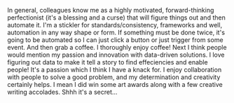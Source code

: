 <p>
In general, colleagues know me as a highly motivated, forward-thinking perfectionist (it's a blessing and a curse) that will figure things out and then automate it. I'm a stickler for standards/consistency, frameworks and well, automation in any way shape or form. If something must be done twice, it's going to be automated so I can just click a button or just trigger from some event. And then grab a coffee. I thoroughly enjoy coffee! Next I think people would mention my passion and innovation with data-driven solutions. I love figuring out data to make it tell a story to find effeciencies and enable people! It's a passion which I think I have a knack for. I enjoy collaboration with people to solve a good problem, and my determination and creativity certainly helps. I mean I did win some art awards along with a few creative writing accolades. Shhh it's a secret...
</p>

<!--
**paulmrobinsonsolutions/paulmrobinsonsolutions** is a ✨ _special_ ✨ repository because its `README.md` (this file) appears on your GitHub profile.

Here are some ideas to get you started:

- 🔭 I’m currently working on ...
- 🌱 I’m currently learning ...
- 👯 I’m looking to collaborate on ...
- 🤔 I’m looking for help with ...
- 💬 Ask me about ...
- 📫 How to reach me: ...
- 😄 Pronouns: ...
- ⚡ Fun fact: ...
-->
